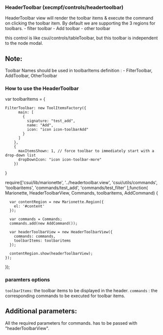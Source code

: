 ### HeaderToolbar (xecmpf/controls/headertoolbar)
   HeaderToolbar view will render the toolbar items & execute the command on clicking the toolbar item.
   By default we are supporting the 3 regions for toolbars.
    - filter toolbar
    - Add toolbar
    - other toolbar
   
   this control is like csui/controls/tableToolbar, but this toolbar is independent to the node modal.
 
 Note:
 ----
 Toolbar Names should be used in toolbarItems definition : 
    - FilterToolbar, AddToolbar, OtherToolbar
 
### How to use the HeaderToolbar

var toolbarItems = {

    FilterToolbar: new ToolItemsFactory({
          main: [
            {
              signature: "test_add",
              name: "Add",
              icon: "icon icon-toolbarAdd"
            }
          ]
        },
        {
          maxItemsShown: 1, // force toolbar to immediately start with a drop-down list
          dropDownIcon: "icon icon-toolbar-more"
        })
  }

require(['csui/lib/marionette', '../headertoolbar.view', 'csui/utils/commands',
      'toolbaritems', 'commands/test_add', 'commands/test_filter'
    ],function( Marionette, HeaderToolbarView, Commands, toolbaritems,
        AddCommand) {
              
      var contentRegion = new Marionette.Region({
        el: '#content'
      });

      var commands = Commands;
      commands.add(new AddCommand());

      var headerToolbarView = new HeaderToolbarView({
        commands: commands,
        toolbarItems: toolbaritems
      });

      contentRegion.show(headerToolbarView);
    });
  });


### paramters options

`toolbarItems`: the toolbar items to be displayed in the header.
`commands` : the corresponding commands to be executed for toolbar items.

Additional parameters:
----------------------
All the required parameters for commands. has to be passed with "headerToolbarView".
 
